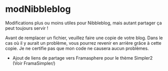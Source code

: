 # modNibbleblog
Modifications plus ou moins utiles pour Nibbleblog, mais autant partager ça peut toujours servir !


Avant de remplacer un fichier, veuillez faire une copie de votre blog.
Dans le cas où il y aurait un problème, vous pourrez revenir en arrière grâce à cette copie.
Je ne certifie pas que mon code ne causera aucun problèmes.

- Ajout de liens de partage vers Framasphere pour le thème Simpler2
  (Voir FramaSimpler/)
